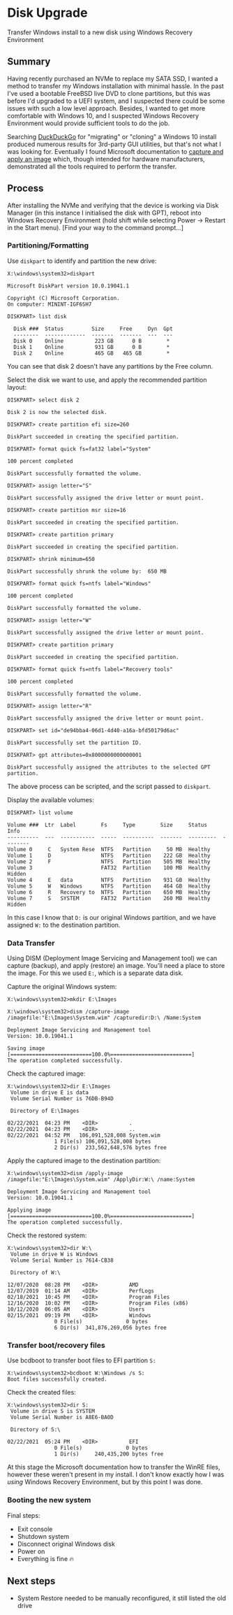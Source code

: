 # Disk Upgrade

Transfer Windows install to a new disk using Windows Recovery Environment

## Summary

Having recently purchased an NVMe to replace my SATA SSD, I wanted a method to transfer my Windows installation with minimal hassle. In the past I've used a bootable FreeBSD live DVD to clone partitions, but this was before I'd upgraded to a UEFI system, and I suspected there could be some issues with such a low level approach. Besides, I wanted to get more comfortable with Windows 10, and I suspected Windows Recovery Environment would provide sufficient tools to do the job.

Searching [DuckDuckGo](https://duckduckgo.com/about) for "migrating" or "cloning" a Windows 10 install produced numerous results for 3rd-party GUI utilities, but that's not what I was looking for. Eventually I found Microsoft documentation to [capture and apply an image](https://docs.microsoft.com/en-us/windows-hardware/manufacture/desktop/capture-and-apply-windows-using-a-single-wim) which, though intended for hardware manufacturers, demonstrated all the tools required to perform the transfer.

## Process

After installing the NVMe and verifying that the device is working via Disk Manager (in this instance I initialised the disk with GPT), reboot into Windows Recovery Environment (hold shift while selecting Power -> Restart in the Start menu). [Find your way to the command prompt...]

### Partitioning/Formatting

Use `diskpart` to identify and partition the new drive:

    X:\windows\system32>diskpart

    Microsoft DiskPart version 10.0.19041.1

    Copyright (C) Microsoft Corporation.
    On computer: MININT-IGF6SH7

    DISKPART> list disk

      Disk ###  Status         Size     Free     Dyn  Gpt
      --------  -------------  -------  -------  ---  ---
      Disk 0    Online          223 GB      0 B        *
      Disk 1    Online          931 GB      0 B        *
      Disk 2    Online          465 GB   465 GB        *

You can see that disk 2 doesn't have any partitions by the Free column.

Select the disk we want to use, and apply the recommended partition layout:

    DISKPART> select disk 2
    
    Disk 2 is now the selected disk.

    DISKPART> create partition efi size=260

    DiskPart succeeded in creating the specified partition.

    DISKPART> format quick fs=fat32 label="System"

    100 percent completed

    DiskPart successfully formatted the volume.

    DISKPART> assign letter="S"

    DiskPart successfully assigned the drive letter or mount point.

    DISKPART> create partition msr size=16

    DiskPart succeeded in creating the specified partition.

    DISKPART> create partition primary

    DiskPart succeeded in creating the specified partition.

    DISKPART> shrink minimum=650

    DiskPart successfully shrunk the volume by:  650 MB

    DISKPART> format quick fs=ntfs label="Windows"

    100 percent completed

    DiskPart successfully formatted the volume.

    DISKPART> assign letter="W"

    DiskPart successfully assigned the drive letter or mount point.

    DISKPART> create partition primary

    DiskPart succeeded in creating the specified partition.

    DISKPART> format quick fs=ntfs label="Recovery tools"

    100 percent completed

    DiskPart successfully formatted the volume.

    DISKPART> assign letter="R"

    DiskPart successfully assigned the drive letter or mount point.

    DISKPART> set id="de94bba4-06d1-4d40-a16a-bfd50179d6ac"

    DiskPart successfully set the partition ID.

    DISKPART> gpt attributes=0x8000000000000001

    DiskPart successfully assigned the attributes to the selected GPT partition.

The above process can be scripted, and the script passed to `diskpart`.

Display the available volumes:

    DISKPART> list volume

    Volume ###  Ltr  Label        Fs     Type        Size     Status     Info
    ----------  ---  -----------  -----  ----------  -------  ---------  --------
    Volume 0     C   System Rese  NTFS   Partition     50 MB  Healthy
    Volume 1     D                NTFS   Partition    222 GB  Healthy
    Volume 2     F                NTFS   Partition    505 MB  Healthy
    Volume 3                      FAT32  Partition    100 MB  Healthy    Hidden
    Volume 4     E   data         NTFS   Partition    931 GB  Healthy
    Volume 5     W   Windows      NTFS   Partition    464 GB  Healthy
    Volume 6     R   Recovery to  NTFS   Partition    650 MB  Healthy
    Volume 7     S   SYSTEM       FAT32  Partition    260 MB  Healthy    Hidden

In this case I know that `D:` is our original Windows partition, and we have assigned `W:` to the destination partition.

### Data Transfer

Using DISM (Deployment Image Servicing and Management tool) we can capture (backup), and apply (restore) an image. You'll need a place to store the image. For this we used `E:`, which is a separate data disk.

Capture the original Windows system:

    X:\windows\system32>mkdir E:\Images
    
    X:\windows\system32>dism /capture-image /imagefile:"E:\Images\System.wim" /capturedir:D:\ /Name:System

    Deployment Image Servicing and Management tool
    Version: 10.0.19041.1

    Saving image
    [==========================100.0%==========================]
    The operation completed successfully.

Check the captured image:

    X:\windows\system32>dir E:\Images
     Volume in drive E is data
     Volume Serial Number is 76DB-B94D

     Directory of E:\Images

    02/22/2021  04:23 PM    <DIR>          .
    02/22/2021  04:23 PM    <DIR>          ..
    02/22/2021  04:52 PM   106,091,528,008 System.wim
                   1 File(s) 106,091,528,008 bytes
                   2 Dir(s)  233,562,648,576 bytes free

Apply the captured image to the destination partition:

    X:\windows\system32>dism /apply-image /imagefile:"E:\Images\System.wim" /ApplyDir:W:\ /name:System

    Deployment Image Servicing and Management tool
    Version: 10.0.19041.1

    Applying image
    [==========================100.0%==========================]
    The operation completed successfully.

Check the restored system:

    X:\windows\system32>dir W:\
     Volume in drive W is Windows
     Volume Serial Number is 7614-CB38

     Directory of W:\

    12/07/2020  08:28 PM    <DIR>          AMD
    12/07/2019  01:14 AM    <DIR>          PerfLogs
    02/18/2021  10:45 PM    <DIR>          Program Files
    12/16/2020  10:02 PM    <DIR>          Program Files (x86)
    10/12/2020  06:05 AM    <DIR>          Users
    02/15/2021  09:19 PM    <DIR>          Windows
                   0 File(s)              0 bytes
                   6 Dir(s)  341,876,269,056 bytes free

### Transfer boot/recovery files

Use bcdboot to transfer boot files to EFI partition `S:`

    X:\windows\system32>bcdboot W:\Windows /s S:
    Boot files successfully created.

Check the created files:

    X:\windows\system32>dir S:
     Volume in drive S is SYSTEM
     Volume Serial Number is A8E6-BA0D

     Directory of S:\

    02/22/2021  05:24 PM    <DIR>          EFI
                   0 File(s)              0 bytes
                   1 Dir(s)     240,435,200 bytes free

At this stage the Microsoft documentation how to transfer the WinRE files, however these weren't present in my install. I don't know exactly how I was _using_ Windows Recovery Environment, but by this point I was done.

### Booting the new system

Final steps:
  * Exit console
  * Shutdown system
  * Disconnect original Windows disk
  * Power on
  * Everything is fine 🔥

## Next steps

  * System Restore needed to be manually reconfigured, it still listed the old drive
